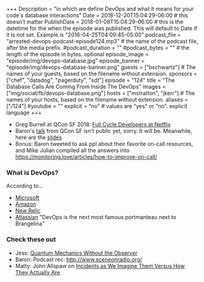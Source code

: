+++
Description = "in which we define DevOps and what it means for your code's database interactions"
Date = 2018-12-20T15:04:29-06:00 # this doesn't matter
PublishDate = 2018-01-08T15:04:29-06:00 # this is the datetime for the when the episode was published. This will default to Date if it is not set. Example is "2016-04-25T04:09:45-05:00"
podcast_file = "arrested-devops-podcast-episode124.mp3" # the name of the podcast file, after the media prefix.
#podcast_duration = ""
#podcast_bytes = "" # the length of the episode in bytes. optional
episode_image = "episode/img/devops-database.jpg" 
episode_banner = "episode/img/devops-database-banner.png"
guests = ["bschwartz"] # The names of your guests, based on the filename without extension.
sponsors = ["chef", "datadog", "pagerduty", "sdt"]
episode = "124"
title = "The Database Calls Are Coming From Inside The DevOps"
images = ["img/social/fb/devops-database.png"] 
hosts = ["mstratton", "jkerr"] # The names of your hosts, based on the filename without extension.
aliases = ["/124"]
#youtube = ""
explicit = "no" # values are "yes" or "no". explicit language
+++

<!-- show notes -->

* Greg Burrell at QCon SF 2018: [Full Cycle Developers at Netflix](https://www.infoq.com/presentations/netflix-devops)
* Baron's [talk](https://qconsf.com/sf2018/presentation/devops-database) from QCon SF isn't public yet, sorry. It will be. Meanwhile, here are the [slides](https://www.xaprb.com/slides/qconsf-2018-devops-for-the-database/)
* Bonus: Baron tweeted to ask ppl about their favorite on-call resources, and Mike Julian compiled all the answers into https://monitoring.love/articles/how-to-improve-on-call/

### What is DevOps? 

According to...

* [Microsoft](https://azure.microsoft.com/en-us/overview/what-is-devops/)
* [Amazon](https://aws.amazon.com/devops/what-is-devops/)
* [New Relic](https://newrelic.com/devops/what-is-devops#Chapter1WhatIsDevOps)
* [Atlassian](https://www.atlassian.com/devops) "DevOps is the next most famous portmanteau next to Brangelina"

### Check these out

* Jess: [Quantum Mechanics Without the Observer](http://citeseerx.ist.psu.edu/viewdoc/download?doi=10.1.1.473.23&rep=rep1&type=pdf)
* Baron: Podcast rec: http://www.sceneonradio.org/
* Matty: John Allspaw on [Incidents as We Imagine Them Versus How They Actually Are](https://community.pagerduty.com/t/incidents-as-we-imagine-them-versus-how-they-actually-are-with-john-allspaw/2708)
